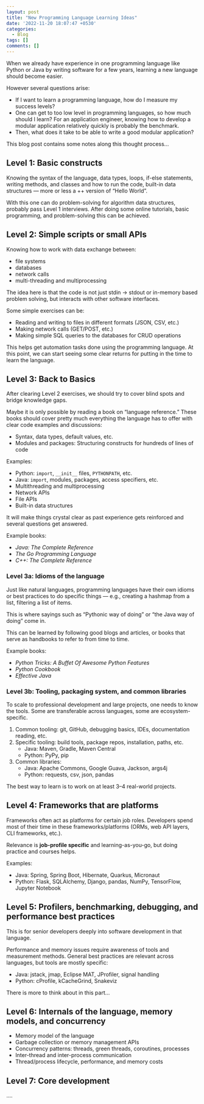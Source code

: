 ```yaml
---
layout: post
title: "New Programming Language Learning Ideas"
date: '2022-11-20 18:07:47 +0530'
categories:
  - Blog
tags: []
comments: []
---
```


When we already have experience in one programming language like Python or Java by writing software for a few years, learning a new language should become easier.  

However several questions arise:

- If I want to learn a programming language, how do I measure my success levels?  
- One can get to too low level in programming languages, so how much should I learn? For an application engineer, knowing how to develop a modular application relatively quickly is probably the benchmark.  
- Then, what does it take to be able to write a good modular application?  

This blog post contains some notes along this thought process...

## Level 1: Basic constructs

Knowing the syntax of the language, data types, loops, if-else statements, writing methods, and classes and how to run the code, built-in data structures — more or less a ++ version of “Hello World”.

With this one can do problem-solving for algorithm data structures, probably pass Level 1 interviews. After doing some online tutorials, basic programming, and problem-solving this can be achieved.

## Level 2: Simple scripts or small APIs

Knowing how to work with data exchange between:

- file systems  
- databases  
- network calls  
- multi-threading and multiprocessing  

The idea here is that the code is not just stdin → stdout or in-memory based problem solving, but interacts with other software interfaces.

Some simple exercises can be:

- Reading and writing to files in different formats (JSON, CSV, etc.)  
- Making network calls (GET/POST, etc.)  
- Making simple SQL queries to the databases for CRUD operations  

This helps get automation tasks done using the programming language. At this point, we can start seeing some clear returns for putting in the time to learn the language.

## Level 3: Back to Basics

After clearing Level 2 exercises, we should try to cover blind spots and bridge knowledge gaps.

Maybe it is only possible by reading a book on “language reference.” These books should cover pretty much everything the language has to offer with clear code examples and discussions:

- Syntax, data types, default values, etc.  
- Modules and packages: Structuring constructs for hundreds of lines of code  

Examples:  

- Python: `import`, `__init__` files, `PYTHONPATH`, etc.  
- Java: `import`, modules, packages, access specifiers, etc.  
- Multithreading and multiprocessing  
- Network APIs  
- File APIs  
- Built-in data structures  

It will make things crystal clear as past experience gets reinforced and several questions get answered.

Example books:  

- *Java: The Complete Reference*  
- *The Go Programming Language*  
- *C++: The Complete Reference*  

### Level 3a: Idioms of the language

Just like natural languages, programming languages have their own idioms or best practices to do specific things — e.g., creating a hashmap from a list, filtering a list of items.  

This is where sayings such as “Pythonic way of doing” or “the Java way of doing” come in.

This can be learned by following good blogs and articles, or books that serve as handbooks to refer to from time to time.

Example books:  

- *Python Tricks: A Buffet Of Awesome Python Features*  
- *Python Cookbook*  
- *Effective Java*  

### Level 3b: Tooling, packaging system, and common libraries

To scale to professional development and large projects, one needs to know the tools. Some are transferable across languages, some are ecosystem-specific.

1. Common tooling: git, GitHub, debugging basics, IDEs, documentation reading, etc.  
2. Specific tooling: build tools, package repos, installation, paths, etc.  
   - Java: Maven, Gradle, Maven Central  
   - Python: PyPy, pip  
3. Common libraries:  
   - Java: Apache Commons, Google Guava, Jackson, args4j  
   - Python: requests, csv, json, pandas  

The best way to learn is to work on at least 3–4 real-world projects.

## Level 4: Frameworks that are platforms

Frameworks often act as platforms for certain job roles. Developers spend most of their time in these frameworks/platforms (ORMs, web API layers, CLI frameworks, etc.).  

Relevance is **job-profile specific** and learning-as-you-go, but doing practice and courses helps.

Examples:  

- Java: Spring, Spring Boot, Hibernate, Quarkus, Micronaut  
- Python: Flask, SQLAlchemy, Django, pandas, NumPy, TensorFlow, Jupyter Notebook  

## Level 5: Profilers, benchmarking, debugging, and performance best practices

This is for senior developers deeply into software development in that language.  

Performance and memory issues require awareness of tools and measurement methods. General best practices are relevant across languages, but tools are mostly specific:

- Java: jstack, jmap, Eclipse MAT, JProfiler, signal handling  
- Python: cProfile, kCacheGrind, Snakeviz  

There is more to think about in this part…

## Level 6: Internals of the language, memory models, and concurrency

- Memory model of the language  
- Garbage collection or memory management APIs  
- Concurrency patterns: threads, green threads, coroutines, processes  
- Inter-thread and inter-process communication  
- Thread/process lifecycle, performance, and memory costs  

## Level 7: Core development

....
